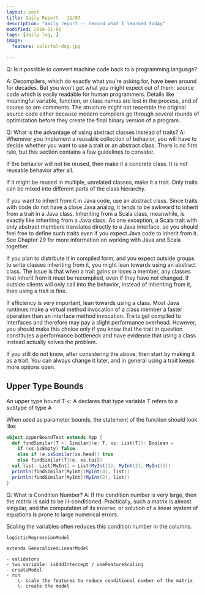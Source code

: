 ```yaml
---
layout: post
title: Daily Report - 11/07
description: "daily report -- record what I learned today"
modified: 2016-11-01
tags: [daily log, ]
image:
  feature: colorful-dog.jpg

---
```


Q: Is it possible to convert machine code back to a programming language?

A: Decompilers, which do exactly what you’re asking for, have been around for decades. But you won’t get what you might expect out of them: source code which is easily readable for human programmers. Details like meaningful variable, function, or class names are lost in the process, and of course so are comments. The structure might not resemble the original source code either because modern compilers go through several rounds of optimization before they create the final binary version of a program.

Q: What is the advantage of using abstract classes instead of traits?
A: Whenever you implement a reusable collection of behavior, you will have to decide whether you want to use a trait or an abstract class. There is no firm rule, but this section contains a few guidelines to consider.

If the behavior will not be reused, then make it a concrete class. It is not reusable behavior after all.

If it might be reused in multiple, unrelated classes, make it a trait. Only traits can be mixed into different parts of the class hierarchy.

If you want to inherit from it in Java code, use an abstract class. Since traits with code do not have a close Java analog, it tends to be awkward to inherit from a trait in a Java class. Inheriting from a Scala class, meanwhile, is exactly like inheriting from a Java class. As one exception, a Scala trait with only abstract members translates directly to a Java interface, so you should feel free to define such traits even if you expect Java code to inherit from it. See Chapter 29 for more information on working with Java and Scala together.

If you plan to distribute it in compiled form, and you expect outside groups to write classes inheriting from it, you might lean towards using an abstract class. The issue is that when a trait gains or loses a member, any classes that inherit from it must be recompiled, even if they have not changed. If outside clients will only call into the behavior, instead of inheriting from it, then using a trait is fine.

If efficiency is very important, lean towards using a class. Most Java runtimes make a virtual method invocation of a class member a faster operation than an interface method invocation. Traits get compiled to interfaces and therefore may pay a slight performance overhead. However, you should make this choice only if you know that the trait in question constitutes a performance bottleneck and have evidence that using a class instead actually solves the problem.

If you still do not know, after considering the above, then start by making it as a trait. You can always change it later, and in general using a trait keeps more options open.

## Upper Type Bounds

An upper type bound T <: A declares that type variable T refers to a subtype of type A

When used as parameter bounds, the statement of the function should look like: 

```scala
object UpperBoundTest extends App {
  def findSimilar[T <: Similar](e: T, xs: List[T]): Boolean =
    if (xs.isEmpty) false
    else if (e.isSimilar(xs.head)) true
    else findSimilar[T](e, xs.tail)
  val list: List[MyInt] = List(MyInt(1), MyInt(2), MyInt(3))
  println(findSimilar[MyInt](MyInt(4), list))
  println(findSimilar[MyInt](MyInt(2), list))
}
```

Q: What is Condition Number?
A: If the condition number is very large, then the matrix is said to be ill-conditioned. Practically, such a matrix is almost singular, and the computation of its inverse, or solution of a linear system of equations is prone to large numerical errors.

Scaling the variables often reduces this condition number in the columns.

	logisticRegressionModel

	extends GeneralizedLinearModel

	- validators
	- two variable: isAddIntercept / useFeatureScaling
	- createModel
	- run 
		\- scale the features to reduce conditional number of the matrix
		\- create the model